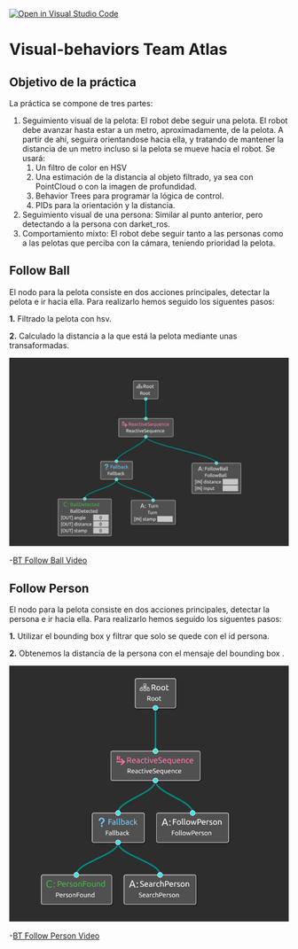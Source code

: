 [![Open in Visual Studio Code](https://classroom.github.com/assets/open-in-vscode-f059dc9a6f8d3a56e377f745f24479a46679e63a5d9fe6f495e02850cd0d8118.svg)](https://classroom.github.com/online_ide?assignment_repo_id=7213008&assignment_repo_type=AssignmentRepo)
# Visual-behaviors Team Atlas


## Objetivo de la práctica

La práctica se compone de tres partes:

1. Seguimiento visual de la pelota: El robot debe seguir una pelota. El robot debe avanzar hasta estar a un metro, aproximadamente, de la pelota. A partir de ahí, seguira orientandose hacia ella, y tratando de mantener la distancia de un metro incluso si la pelota se mueve hacia el robot. Se usará:
   1.  Un filtro de color en HSV
   2.  Una estimación de la distancia al objeto filtrado, ya sea con PointCloud o con la imagen de profundidad.
   3.  Behavior Trees para programar la lógica de control.
   4.  PIDs para la orientación y la distancia.
2. Seguimiento visual de una persona: Similar al punto anterior, pero detectando a la persona con darket_ros.
3. Comportamiento mixto: El robot debe seguir tanto a las personas como a las pelotas que perciba con la cámara, teniendo prioridad la pelota.


## Follow Ball

 El nodo para la pelota consiste en dos acciones principales, detectar la pelota e ir hacia ella.
 Para realizarlo hemos seguido los siguentes pasos:
 
 **1.** Filtrado la pelota con hsv.
 
 **2.** Calculado la distancia a la que está la pelota mediante unas transaformadas.

 ![BT Follow Ball](https://github.com/Docencia-fmrico/visual-behavior-atlas/blob/main/Follow_Ball.jpeg)

 -[BT Follow Ball Video](https://github.com/Docencia-fmrico/visual-behavior-atlas/blob/main/Follow_Ball.mp4)

## Follow Person

 El nodo para la pelota consiste en dos acciones principales, detectar la persona e ir hacia ella.
 Para realizarlo hemos seguido los siguentes pasos:
 
 **1.** Utilizar el bounding box y filtrar que solo se quede con el id persona.
 
 **2.** Obtenemos la distancia de la persona con el mensaje del bounding box .


 ![BT Follow Person](https://github.com/Docencia-fmrico/visual-behavior-atlas/blob/main/Follow_Person.PNG)
 
 -[BT Follow Person Video](https://github.com/Docencia-fmrico/visual-behavior-atlas/blob/main/Follow_Ball.mp4)
 
 
